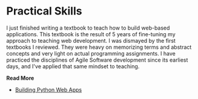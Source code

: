 # Practical Skills

I just finished writing a textbook to teach how to build web-based applications.
This textbook is the result of 5 years of fine-tuning my approach to teaching web development. I was
dismayed by the first textbooks I reviewed. They were heavy on memorizing terms and abstract
concepts and very light on actual programming assignments. I have practiced the disciplines of
Agile Software development since its earliest days, and I've applied that same mindset to
teaching.



**Read More**

* [Building Python Web Apps](https://shrinking-world.com/blog/training/PythonWebApps)

